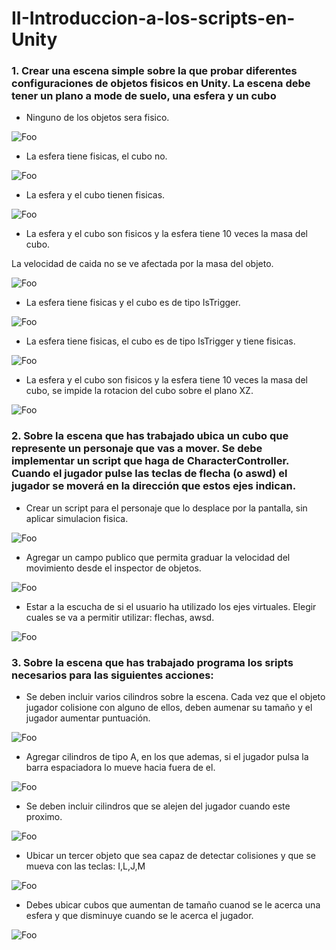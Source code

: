 # II-Introduccion-a-los-scripts-en-Unity

### 1. Crear una escena simple sobre la que probar diferentes configuraciones de objetos fisicos en Unity. La escena debe tener un plano a mode de suelo, una esfera y un cubo

* Ninguno de los objetos sera fisico.


![Foo](https://i.gyazo.com/efa0c2072be08093aba42c45eb40a87f.png)


* La esfera tiene fisicas, el cubo no.

![Foo](https://github.com/alu0101127163/II-Introduccion-a-los-scripts-en-Unity/blob/main/img/1b.gif)

* La esfera y el cubo tienen fisicas.

![Foo](https://github.com/alu0101127163/II-Introduccion-a-los-scripts-en-Unity/blob/main/img/1c.gif)

* La esfera y el cubo son fisicos y la esfera tiene 10 veces la masa del cubo.
    
La velocidad de caida no se ve afectada por la masa del objeto.

![Foo](https://github.com/alu0101127163/II-Introduccion-a-los-scripts-en-Unity/blob/main/img/1d.gif)

* La esfera tiene fisicas y el cubo es de tipo IsTrigger.

![Foo](https://github.com/alu0101127163/II-Introduccion-a-los-scripts-en-Unity/blob/main/img/1e.gif)

* La esfera tiene fisicas, el cubo es de tipo IsTrigger y tiene fisicas.

![Foo](https://github.com/alu0101127163/II-Introduccion-a-los-scripts-en-Unity/blob/main/img/1f.gif)

* La esfera y el cubo son fisicos y la esfera tiene 10 veces la masa del cubo, se impide la rotacion del cubo sobre el plano XZ.

![Foo](https://github.com/alu0101127163/II-Introduccion-a-los-scripts-en-Unity/blob/main/img/1g.gif)

### 2. Sobre la escena que has trabajado ubica un cubo que represente un personaje que vas a mover. Se debe implementar un script que haga de CharacterController. Cuando el jugador pulse las teclas de flecha (o aswd) el jugador se moverá en la dirección que estos ejes indican.

* Crear un script para el personaje que lo desplace por la pantalla, sin aplicar simulacion fisica.

![Foo](https://github.com/alu0101127163/II-Introduccion-a-los-scripts-en-Unity/blob/main/img/2a.gif)

* Agregar un campo publico que permita graduar la velocidad del movimiento desde el inspector de objetos. 

![Foo](https://github.com/alu0101127163/II-Introduccion-a-los-scripts-en-Unity/blob/main/img/2b.gif)

* Estar a la escucha de si el usuario ha utilizado los ejes virtuales. Elegir cuales se va a permitir utilizar: flechas, awsd.

![Foo](https://github.com/alu0101127163/II-Introduccion-a-los-scripts-en-Unity/blob/main/img/2c.gif)


### 3. Sobre la escena que has trabajado programa los sripts necesarios para las siguientes acciones:

* Se deben incluir varios cilindros sobre la escena. Cada vez que el objeto jugador colisione con alguno de ellos, deben aumenar su tamaño y el jugador aumentar puntuación.

![Foo](https://github.com/alu0101127163/II-Introduccion-a-los-scripts-en-Unity/blob/main/img/3a.gif)

* Agregar cilindros de tipo A, en los que ademas, si el jugador pulsa la barra espaciadora lo mueve hacia fuera de el.

![Foo](https://github.com/alu0101127163/II-Introduccion-a-los-scripts-en-Unity/blob/main/img/3b.gif)

* Se deben incluir cilindros que se alejen del jugador cuando este proximo.

![Foo](https://github.com/alu0101127163/II-Introduccion-a-los-scripts-en-Unity/blob/main/img/3c.gif)

* Ubicar un tercer objeto que sea capaz de detectar colisiones y que se mueva con las teclas: I,L,J,M

![Foo](https://github.com/alu0101127163/II-Introduccion-a-los-scripts-en-Unity/blob/main/img/3d.gif)

* Debes ubicar cubos que aumentan de tamaño cuanod se le acerca una esfera y que disminuye cuando se le acerca el jugador.

![Foo](https://github.com/alu0101127163/II-Introduccion-a-los-scripts-en-Unity/blob/main/img/3e.gif)
